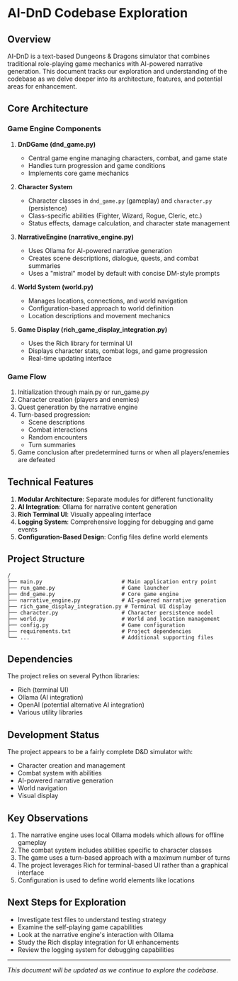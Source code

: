 # AI-DnD Codebase Exploration

## Overview

AI-DnD is a text-based Dungeons & Dragons simulator that combines traditional role-playing game mechanics with AI-powered narrative generation. This document tracks our exploration and understanding of the codebase as we delve deeper into its architecture, features, and potential areas for enhancement.

## Core Architecture

### Game Engine Components

1. **DnDGame (dnd_game.py)**
   - Central game engine managing characters, combat, and game state
   - Handles turn progression and game conditions
   - Implements core game mechanics

2. **Character System**
   - Character classes in `dnd_game.py` (gameplay) and `character.py` (persistence)
   - Class-specific abilities (Fighter, Wizard, Rogue, Cleric, etc.)
   - Status effects, damage calculation, and character state management

3. **NarrativeEngine (narrative_engine.py)**
   - Uses Ollama for AI-powered narrative generation
   - Creates scene descriptions, dialogue, quests, and combat summaries
   - Uses a "mistral" model by default with concise DM-style prompts

4. **World System (world.py)**
   - Manages locations, connections, and world navigation
   - Configuration-based approach to world definition
   - Location descriptions and movement mechanics

5. **Game Display (rich_game_display_integration.py)**
   - Uses the Rich library for terminal UI
   - Displays character stats, combat logs, and game progression
   - Real-time updating interface

### Game Flow

1. Initialization through main.py or run_game.py
2. Character creation (players and enemies)
3. Quest generation by the narrative engine
4. Turn-based progression:
   - Scene descriptions
   - Combat interactions
   - Random encounters
   - Turn summaries
5. Game conclusion after predetermined turns or when all players/enemies are defeated

## Technical Features

1. **Modular Architecture**: Separate modules for different functionality
2. **AI Integration**: Ollama for narrative content generation
3. **Rich Terminal UI**: Visually appealing interface
4. **Logging System**: Comprehensive logging for debugging and game events
5. **Configuration-Based Design**: Config files define world elements

## Project Structure

```
/
├── main.py                         # Main application entry point
├── run_game.py                     # Game launcher
├── dnd_game.py                     # Core game engine
├── narrative_engine.py             # AI-powered narrative generation
├── rich_game_display_integration.py # Terminal UI display
├── character.py                    # Character persistence model
├── world.py                        # World and location management
├── config.py                       # Game configuration
├── requirements.txt                # Project dependencies
└── ...                             # Additional supporting files
```

## Dependencies

The project relies on several Python libraries:
- Rich (terminal UI)
- Ollama (AI integration)
- OpenAI (potential alternative AI integration)
- Various utility libraries

## Development Status

The project appears to be a fairly complete D&D simulator with:
- Character creation and management
- Combat system with abilities
- AI-powered narrative generation
- World navigation
- Visual display

## Key Observations

1. The narrative engine uses local Ollama models which allows for offline gameplay
2. The combat system includes abilities specific to character classes
3. The game uses a turn-based approach with a maximum number of turns
4. The project leverages Rich for terminal-based UI rather than a graphical interface
5. Configuration is used to define world elements like locations

## Next Steps for Exploration

- Investigate test files to understand testing strategy
- Examine the self-playing game capabilities
- Look at the narrative engine's interaction with Ollama
- Study the Rich display integration for UI enhancements
- Review the logging system for debugging capabilities

---

*This document will be updated as we continue to explore the codebase.*